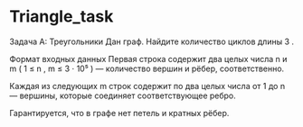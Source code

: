 # Triangle_task
Задача A: Треугольники
Дан граф. Найдите количество циклов длины 
3
.

Формат входных данных
Первая строка содержит два целых числа 
n
 и 
m
 (
1
≤
n
,
m
≤
3
⋅
10⁵
) — количество вершин и рёбер, соответственно.

Каждая из следующих 
m
 строк содержит по два целых числа от 
1
 до 
n
 — вершины, которые соединяет соответствующее ребро.

Гарантируется, что в графе нет петель и кратных рёбер.
